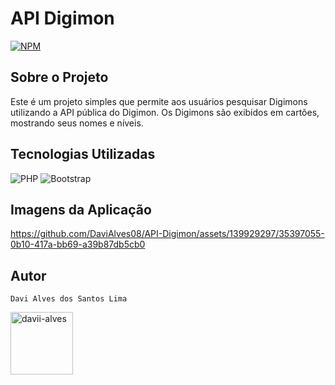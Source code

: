 <h1>API Digimon</h1>

[![NPM](https://img.shields.io/npm/l/react)](https://github.com/DaviAlves08/App-Bank/blob/main/LICENSE) 

<h2>Sobre o Projeto</h2> 
<p>Este é um projeto simples que permite aos usuários pesquisar Digimons utilizando a API pública do Digimon. Os Digimons são exibidos em cartões, mostrando seus nomes e níveis.</p>

<h2>Tecnologias Utilizadas</h2>

![PHP](https://img.shields.io/badge/PHP-777BB4?style=for-the-badge&logo=php&logoColor=white)
![Bootstrap](https://img.shields.io/badge/-boostrap-0D1117?style=for-the-badge&logo=bootstrap&labelColor=0D1117)
<h2>Imagens da Aplicação</h2>
<div>


https://github.com/DaviAlves08/API-Digimon/assets/139929297/35397055-0b10-417a-bb69-a39b87db5cb0


</div>

## Autor 

`Davi Alves dos Santos Lima`
<p>
<a href="https://linkedin.com/in/davii-alves" target="blank"><img align="center" src="https://user-images.githubusercontent.com/74038190/235294012-0a55e343-37ad-4b0f-924f-c8431d9d2483.gif" alt="davii-alves" height="100" width="100" /></a>
</p>
</div>

